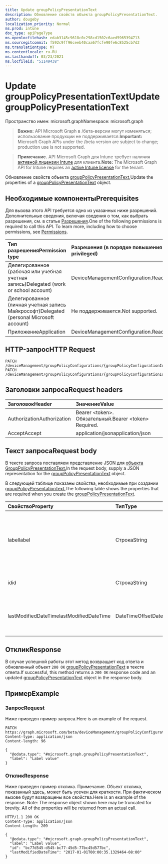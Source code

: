 ```yaml
---
title: Update groupPolicyPresentationText
description: Обновление свойств объекта groupPolicyPresentationText.
author: dougeby
localization_priority: Normal
ms.prod: intune
doc_type: apiPageType
ms.openlocfilehash: edab3145c9618c0c298cd1502c6aed5965394713
ms.sourcegitcommit: f592c9ff96ceeb40caa67fcfe90fe6c8525cb7d2
ms.translationtype: MT
ms.contentlocale: ru-RU
ms.lasthandoff: 03/23/2021
ms.locfileid: "51149438"
---
```

# <a name="update-grouppolicypresentationtext"></a><span data-ttu-id="66ca7-103">Update groupPolicyPresentationText</span><span class="sxs-lookup"><span data-stu-id="66ca7-103">Update groupPolicyPresentationText</span></span>

<span data-ttu-id="66ca7-104">Пространство имен: microsoft.graph</span><span class="sxs-lookup"><span data-stu-id="66ca7-104">Namespace: microsoft.graph</span></span>

> <span data-ttu-id="66ca7-105">**Важно:** API Microsoft Graph в /бета-версии могут изменяться; использование продукции не поддерживается.</span><span class="sxs-lookup"><span data-stu-id="66ca7-105">**Important:** Microsoft Graph APIs under the /beta version are subject to change; production use is not supported.</span></span>

> <span data-ttu-id="66ca7-106">**Примечание.** API Microsoft Graph для Intune требует наличия [активной лицензии Intune](https://go.microsoft.com/fwlink/?linkid=839381) для клиента.</span><span class="sxs-lookup"><span data-stu-id="66ca7-106">**Note:** The Microsoft Graph API for Intune requires an [active Intune license](https://go.microsoft.com/fwlink/?linkid=839381) for the tenant.</span></span>

<span data-ttu-id="66ca7-107">Обновление свойств объекта [groupPolicyPresentationText.](../resources/intune-grouppolicy-grouppolicypresentationtext.md)</span><span class="sxs-lookup"><span data-stu-id="66ca7-107">Update the properties of a [groupPolicyPresentationText](../resources/intune-grouppolicy-grouppolicypresentationtext.md) object.</span></span>

## <a name="prerequisites"></a><span data-ttu-id="66ca7-108">Необходимые компоненты</span><span class="sxs-lookup"><span data-stu-id="66ca7-108">Prerequisites</span></span>
<span data-ttu-id="66ca7-p101">Для вызова этого API требуется одно из указанных ниже разрешений. Дополнительные сведения, включая сведения о том, как выбрать разрешения, см. в статье [Разрешения](/graph/permissions-reference).</span><span class="sxs-lookup"><span data-stu-id="66ca7-p101">One of the following permissions is required to call this API. To learn more, including how to choose permissions, see [Permissions](/graph/permissions-reference).</span></span>

|<span data-ttu-id="66ca7-111">Тип разрешения</span><span class="sxs-lookup"><span data-stu-id="66ca7-111">Permission type</span></span>|<span data-ttu-id="66ca7-112">Разрешения (в порядке повышения привилегий)</span><span class="sxs-lookup"><span data-stu-id="66ca7-112">Permissions (from least to most privileged)</span></span>|
|:---|:---|
|<span data-ttu-id="66ca7-113">Делегированное (рабочая или учебная учетная запись)</span><span class="sxs-lookup"><span data-stu-id="66ca7-113">Delegated (work or school account)</span></span>|<span data-ttu-id="66ca7-114">DeviceManagementConfiguration.ReadWrite.All</span><span class="sxs-lookup"><span data-stu-id="66ca7-114">DeviceManagementConfiguration.ReadWrite.All</span></span>|
|<span data-ttu-id="66ca7-115">Делегированное (личная учетная запись Майкрософт)</span><span class="sxs-lookup"><span data-stu-id="66ca7-115">Delegated (personal Microsoft account)</span></span>|<span data-ttu-id="66ca7-116">Не поддерживается.</span><span class="sxs-lookup"><span data-stu-id="66ca7-116">Not supported.</span></span>|
|<span data-ttu-id="66ca7-117">Приложение</span><span class="sxs-lookup"><span data-stu-id="66ca7-117">Application</span></span>|<span data-ttu-id="66ca7-118">DeviceManagementConfiguration.ReadWrite.All</span><span class="sxs-lookup"><span data-stu-id="66ca7-118">DeviceManagementConfiguration.ReadWrite.All</span></span>|

## <a name="http-request"></a><span data-ttu-id="66ca7-119">HTTP-запрос</span><span class="sxs-lookup"><span data-stu-id="66ca7-119">HTTP Request</span></span>
<!-- {
  "blockType": "ignored"
}
-->
``` http
PATCH /deviceManagement/groupPolicyConfigurations/{groupPolicyConfigurationId}/definitionValues/{groupPolicyDefinitionValueId}/presentationValues/{groupPolicyPresentationValueId}/presentation
PATCH /deviceManagement/groupPolicyConfigurations/{groupPolicyConfigurationId}/definitionValues/{groupPolicyDefinitionValueId}/presentationValues/{groupPolicyPresentationValueId}/presentation/definition/presentations/{groupPolicyPresentationId}
```

## <a name="request-headers"></a><span data-ttu-id="66ca7-120">Заголовки запроса</span><span class="sxs-lookup"><span data-stu-id="66ca7-120">Request headers</span></span>
|<span data-ttu-id="66ca7-121">Заголовок</span><span class="sxs-lookup"><span data-stu-id="66ca7-121">Header</span></span>|<span data-ttu-id="66ca7-122">Значение</span><span class="sxs-lookup"><span data-stu-id="66ca7-122">Value</span></span>|
|:---|:---|
|<span data-ttu-id="66ca7-123">Authorization</span><span class="sxs-lookup"><span data-stu-id="66ca7-123">Authorization</span></span>|<span data-ttu-id="66ca7-124">Bearer &lt;token&gt;. Обязательный.</span><span class="sxs-lookup"><span data-stu-id="66ca7-124">Bearer &lt;token&gt; Required.</span></span>|
|<span data-ttu-id="66ca7-125">Accept</span><span class="sxs-lookup"><span data-stu-id="66ca7-125">Accept</span></span>|<span data-ttu-id="66ca7-126">application/json</span><span class="sxs-lookup"><span data-stu-id="66ca7-126">application/json</span></span>|

## <a name="request-body"></a><span data-ttu-id="66ca7-127">Текст запроса</span><span class="sxs-lookup"><span data-stu-id="66ca7-127">Request body</span></span>
<span data-ttu-id="66ca7-128">В тексте запроса поставляем представление JSON для [объекта GroupPolicyPresentationText.](../resources/intune-grouppolicy-grouppolicypresentationtext.md)</span><span class="sxs-lookup"><span data-stu-id="66ca7-128">In the request body, supply a JSON representation for the [groupPolicyPresentationText](../resources/intune-grouppolicy-grouppolicypresentationtext.md) object.</span></span>

<span data-ttu-id="66ca7-129">В следующей таблице показаны свойства, необходимые при создании [groupPolicyPresentationText.](../resources/intune-grouppolicy-grouppolicypresentationtext.md)</span><span class="sxs-lookup"><span data-stu-id="66ca7-129">The following table shows the properties that are required when you create the [groupPolicyPresentationText](../resources/intune-grouppolicy-grouppolicypresentationtext.md).</span></span>

|<span data-ttu-id="66ca7-130">Свойство</span><span class="sxs-lookup"><span data-stu-id="66ca7-130">Property</span></span>|<span data-ttu-id="66ca7-131">Тип</span><span class="sxs-lookup"><span data-stu-id="66ca7-131">Type</span></span>|<span data-ttu-id="66ca7-132">Описание</span><span class="sxs-lookup"><span data-stu-id="66ca7-132">Description</span></span>|
|:---|:---|:---|
|<span data-ttu-id="66ca7-133">label</span><span class="sxs-lookup"><span data-stu-id="66ca7-133">label</span></span>|<span data-ttu-id="66ca7-134">Строка</span><span class="sxs-lookup"><span data-stu-id="66ca7-134">String</span></span>|<span data-ttu-id="66ca7-135">Локализованная текстовая метка для любого объекта презентации.</span><span class="sxs-lookup"><span data-stu-id="66ca7-135">Localized text label for any presentation entity.</span></span> <span data-ttu-id="66ca7-136">По умолчанию это значение пусто.</span><span class="sxs-lookup"><span data-stu-id="66ca7-136">The default value is empty.</span></span> <span data-ttu-id="66ca7-137">Унаследованный от [groupPolicyPresentation](../resources/intune-grouppolicy-grouppolicypresentation.md)</span><span class="sxs-lookup"><span data-stu-id="66ca7-137">Inherited from [groupPolicyPresentation](../resources/intune-grouppolicy-grouppolicypresentation.md)</span></span>|
|<span data-ttu-id="66ca7-138">id</span><span class="sxs-lookup"><span data-stu-id="66ca7-138">id</span></span>|<span data-ttu-id="66ca7-139">Строка</span><span class="sxs-lookup"><span data-stu-id="66ca7-139">String</span></span>|<span data-ttu-id="66ca7-140">Ключ объекта.</span><span class="sxs-lookup"><span data-stu-id="66ca7-140">Key of the entity.</span></span> <span data-ttu-id="66ca7-141">Унаследованный от [groupPolicyPresentation](../resources/intune-grouppolicy-grouppolicypresentation.md)</span><span class="sxs-lookup"><span data-stu-id="66ca7-141">Inherited from [groupPolicyPresentation](../resources/intune-grouppolicy-grouppolicypresentation.md)</span></span>|
|<span data-ttu-id="66ca7-142">lastModifiedDateTime</span><span class="sxs-lookup"><span data-stu-id="66ca7-142">lastModifiedDateTime</span></span>|<span data-ttu-id="66ca7-143">DateTimeOffset</span><span class="sxs-lookup"><span data-stu-id="66ca7-143">DateTimeOffset</span></span>|<span data-ttu-id="66ca7-144">Дата и время последнего изменения объекта.</span><span class="sxs-lookup"><span data-stu-id="66ca7-144">The date and time the entity was last modified.</span></span> <span data-ttu-id="66ca7-145">Унаследованный от [groupPolicyPresentation](../resources/intune-grouppolicy-grouppolicypresentation.md)</span><span class="sxs-lookup"><span data-stu-id="66ca7-145">Inherited from [groupPolicyPresentation](../resources/intune-grouppolicy-grouppolicypresentation.md)</span></span>|



## <a name="response"></a><span data-ttu-id="66ca7-146">Отклик</span><span class="sxs-lookup"><span data-stu-id="66ca7-146">Response</span></span>
<span data-ttu-id="66ca7-147">В случае успешной работы этот метод возвращает код ответа и обновленный объект `200 OK` [groupPolicyPresentationText](../resources/intune-grouppolicy-grouppolicypresentationtext.md) в тексте ответа.</span><span class="sxs-lookup"><span data-stu-id="66ca7-147">If successful, this method returns a `200 OK` response code and an updated [groupPolicyPresentationText](../resources/intune-grouppolicy-grouppolicypresentationtext.md) object in the response body.</span></span>

## <a name="example"></a><span data-ttu-id="66ca7-148">Пример</span><span class="sxs-lookup"><span data-stu-id="66ca7-148">Example</span></span>

### <a name="request"></a><span data-ttu-id="66ca7-149">Запрос</span><span class="sxs-lookup"><span data-stu-id="66ca7-149">Request</span></span>
<span data-ttu-id="66ca7-150">Ниже приведен пример запроса.</span><span class="sxs-lookup"><span data-stu-id="66ca7-150">Here is an example of the request.</span></span>
``` http
PATCH https://graph.microsoft.com/beta/deviceManagement/groupPolicyConfigurations/{groupPolicyConfigurationId}/definitionValues/{groupPolicyDefinitionValueId}/presentationValues/{groupPolicyPresentationValueId}/presentation
Content-type: application/json
Content-length: 96

{
  "@odata.type": "#microsoft.graph.groupPolicyPresentationText",
  "label": "Label value"
}
```

### <a name="response"></a><span data-ttu-id="66ca7-151">Отклик</span><span class="sxs-lookup"><span data-stu-id="66ca7-151">Response</span></span>
<span data-ttu-id="66ca7-p105">Ниже приведен пример отклика. Примечание. Объект отклика, показанный здесь, может быть усечен для краткости. При фактическом вызове будут возвращены все свойства.</span><span class="sxs-lookup"><span data-stu-id="66ca7-p105">Here is an example of the response. Note: The response object shown here may be truncated for brevity. All of the properties will be returned from an actual call.</span></span>
``` http
HTTP/1.1 200 OK
Content-Type: application/json
Content-Length: 209

{
  "@odata.type": "#microsoft.graph.groupPolicyPresentationText",
  "label": "Label value",
  "id": "bc77d545-d545-bc77-45d5-77bc45d577bc",
  "lastModifiedDateTime": "2017-01-01T00:00:35.1329464-08:00"
}
```




